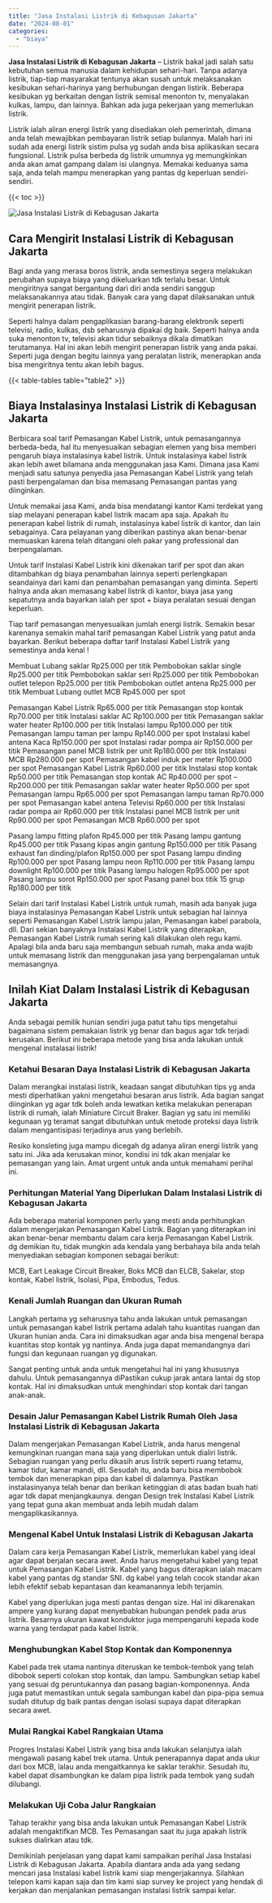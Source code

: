 ```yaml
---
title: "Jasa Instalasi Listrik di Kebagusan Jakarta"
date: "2024-08-01"
categories: 
  - "biaya"
---
```


**Jasa Instalasi Listrik di Kebagusan Jakarta** – Listrik bakal jadi salah satu kebutuhan semua manusia dalam kehidupan sehari-hari. Tanpa adanya listrik, tiap-tiap masyarakat tentunya akan susah untuk melaksanakan kesibukan sehari-harinya yang berhubungan dengan listirik. Beberapa kesibukan yg berkaitan dengan listrik semisal menonton tv, menyalakan kulkas, lampu, dan lainnya. Bahkan ada juga pekerjaan yang memerlukan listrik.

Listrik ialah aliran energi listrik yang disediakan oleh pemerintah, dimana anda telah mewajibkan pembayaran listrik setiap bulannya. Malah hari ini sudah ada energi listrik sistim pulsa yg sudah anda bisa aplikasikan secara fungsional. Listrik pulsa berbeda dg listrik umumnya yg memungkinkan anda akan amat gampang dalam isi ulangnya. Memakai keduanya sama saja, anda telah mampu menerapkan yang pantas dg keperluan sendiri-sendiri.

{{< toc >}}

![Jasa Instalasi Listrik di Kebagusan Jakarta](/images/instalasi-listrik-murah23.png)

## Cara Mengirit Instalasi Listrik di Kebagusan Jakarta

Bagi anda yang merasa boros listrik, anda semestinya segera melakukan perubahan supaya biaya yang dikeluarkan tdk terlalu besar. Untuk mengiritnya sangat bergantung dari diri anda sendiri sanggup melaksanakannya atau tidak. Banyak cara yang dapat dilaksanakan untuk mengirit penerapan listrik.

Seperti halnya dalam pengaplikasian barang-barang elektronik seperti televisi, radio, kulkas, dsb seharusnya dipakai dg baik. Seperti halnya anda suka menonton tv, televisi akan tidur sebaiknya dikala dimatikan terutamanya. Hal ini akan lebih mengirit penerapan listrik yang anda pakai. Seperti juga dengan begitu lainnya yang peralatan listrik, menerapkan anda bisa mengiritnya tentu akan lebih bagus.

{{< table-tables table="table2" >}}

## Biaya Instalasinya Instalasi Listrik di Kebagusan Jakarta

Berbicara soal tarif Pemasangan Kabel Listrik, untuk pemasangannya berbeda-beda, hal itu menyesuaikan sebagian elemen yang bisa memberi pengaruh biaya instalasinya kabel listrik. Untuk instalasinya kabel listrik akan lebih awet bilamana anda menggunakan jasa Kami. Dimana jasa Kami menjadi satu satunya penyedia jasa Pemasangan Kabel Listrik yang telah pasti berpengalaman dan bisa memasang Pemasangan pantas yang diinginkan.

Untuk memakai jasa Kami, anda bisa mendatangi kantor Kami terdekat yang siap melayani penerapan kabel listrik macam apa saja. Apakah itu penerapan kabel listrik di rumah, instalasinya kabel listrik di kantor, dan lain sebagainya. Cara pelayanan yang diberikan pastinya akan benar-benar memuaskan karena telah ditangani oleh pakar yang professional dan berpengalaman.

Untuk tarif Instalasi Kabel Listrik kini dikenakan tarif per spot dan akan ditambahkan dg biaya penambahan lainnya seperti perlengkapan seandainya dari kami dan penambahan pemasangan yang diminta. Seperti halnya anda akan memasang kabel listrik di kantor, biaya jasa yang sepatutnya anda bayarkan ialah per spot + biaya peralatan sesuai dengan keperluan.

Tiap tarif pemasangan menyesuaikan jumlah energi listrik. Semakin besar karenanya semakin mahal tarif pemasangan Kabel Listrik yang patut anda bayarkan. Berikut beberapa daftar tarif Instalasi Kabel Listrik yang semestinya anda kenal !

Membuat Lubang saklar Rp25.000 per titik Pembobokan saklar single Rp25.000 per titik Pembobokan saklar seri Rp25.000 per titik Pembobokan outlet telepon Rp25.000 per titik Pembobokan outlet antena Rp25.000 per titik Membuat Lubang outlet MCB Rp45.000 per spot

Pemasangan Kabel Listrik Rp65.000 per titik Pemasangan stop kontak Rp70.000 per titik Instalasi saklar AC Rp100.000 per titik Pemasangan saklar water heater Rp100.000 per titik Instalasi lampu Rp100.000 per titik Pemasangan lampu taman per lampu Rp140.000 per spot Instalasi kabel antena Kaca Rp150.000 per spot Instalasi radar pompa air Rp150.000 per titik Pemasangan panel MCB listrik per unit Rp180.000 per titik Instalasi MCB Rp280.000 per spot Pemasangan kabel induk per meter Rp100.000 per spot Pemasangan Kabel Listrik Rp60.000 per titik Instalasi stop kontak Rp50.000 per titik Pemasangan stop kontak AC Rp40.000 per spot – Rp200.000 per titik Pemasangan saklar water heater Rp50.000 per spot Pemasangan lampu Rp65.000 per spot Pemasangan lampu taman Rp70.000 per spot Pemasangan kabel antena Televisi Rp60.000 per titik Instalasi radar pompa air Rp60.000 per titik Instalasi panel MCB listrik per unit Rp90.000 per spot Pemasangan MCB Rp60.000 per spot

Pasang lampu fitting plafon Rp45.000 per titik Pasang lampu gantung Rp45.000 per titik Pasang kipas angin gantung Rp150.000 per titik Pasang exhaust fan dinding/plafon Rp150.000 per spot Pasang lampu dinding Rp100.000 per spot Pasang lampu neon Rp110.000 per titik Pasang lampu downlight Rp100.000 per titik Pasang lampu halogen Rp95.000 per spot Pasang lampu sorot Rp150.000 per spot Pasang panel box titik 15 grup Rp180.000 per titik

Selain dari tarif Instalasi Kabel Listrik untuk rumah, masih ada banyak juga biaya instalasinya Pemasangan Kabel Listrik untuk sebagian hal lainnya seperti Pemasangan Kabel Listrik lampu jalan, Pemasangan kabel parabola, dll. Dari sekian banyaknya Instalasi Kabel Listrik yang diterapkan, Pemasangan Kabel Listrik rumah sering kali dilakukan oleh regu kami. Apalagi bila anda baru saja membangun sebuah rumah, maka anda wajib untuk memasang listrik dan menggunakan jasa yang berpengalaman untuk memasangnya.

## Inilah Kiat Dalam Instalasi Listrik di Kebagusan Jakarta


Anda sebagai pemilik hunian sendiri juga patut tahu tips mengetahui bagaimana sistem pemakaian listrik yg benar dan bagus agar tdk terjadi kerusakan. Berikut ini beberapa metode yang bisa anda lakukan untuk mengenal instalasai listrik!

### Ketahui Besaran Daya Instalasi Listrik di Kebagusan Jakarta

Dalam merangkai instalasi listrik, keadaan sangat dibutuhkan tips yg anda mesti diperhatikan yakni mengetahui besaran arus listrik. Ada bagian sangat diinginkan yg agar tdk boleh anda lewatkan ketika melakukan penerapan listrik di rumah, ialah Miniature Circuit Braker. Bagian yg satu ini memiliki kegunaan yg teramat sangat dibutuhkan untuk metode proteksi daya listrik dalam mengantisipasi terjadinya arus yang berlebih.

Resiko konsleting juga mampu dicegah dg adanya aliran energi listrik yang satu ini. Jika ada kerusakan minor, kondisi ini tdk akan menjalar ke pemasangan yang lain. Amat urgent untuk anda untuk memahami perihal ini.

### Perhitungan Material Yang Diperlukan Dalam Instalasi Listrik di Kebagusan Jakarta

Ada beberapa material komponen perlu yang mesti anda perhitungkan dalam mengerjakan Pemasangan Kabel Listrik. Bagian yang diterapkan ini akan benar-benar membantu dalam cara kerja Pemasangan Kabel Listrik. dg demikian itu, tidak mungkin ada kendala yang berbahaya bila anda telah menyediakan sebagian komponen sebagai berikut:

MCB, Eart Leakage Circuit Breaker, Boks MCB dan ELCB, Sakelar, stop kontak, Kabel listrik, Isolasi, Pipa, Embodus, Tedus.

### Kenali Jumlah Ruangan dan Ukuran Rumah

Langkah pertama yg seharusnya tahu anda lakukan untuk pemasangan untuk pemasangan kabel listrik pertama adalah tahu kuantitas ruangan dan Ukuran hunian anda. Cara ini dimaksudkan agar anda bisa mengenal berapa kuantitas stop kontak yg nantinya. Anda juga dapat memandangnya dari fungsi dan kegunaan ruangan yg digunakan.

Sangat penting untuk anda untuk mengetahui hal ini yang khususnya dahulu. Untuk pemasangannya diPastikan cukup jarak antara lantai dg stop kontak. Hal ini dimaksudkan untuk menghindari stop kontak dari tangan anak-anak.

### Desain Jalur Pemasangan Kabel Listrik Rumah Oleh Jasa Instalasi Listrik di Kebagusan Jakarta

Dalam mengerjakan Pemasangan Kabel Listrik, anda harus mengenal kemungkinan ruangan mana saja yang diperlukan untuk dialiri listrik. Sebagian ruangan yang perlu dikasih arus listrik seperti ruang tetamu, kamar tidur, kamar mandi, dll. Sesudah itu, anda baru bisa membobok tembok dan menerapkan pipa dan kabel di dalamnya. Pastikan instalasinyanya telah benar dan berikan ketinggian di atas badan buah hati agar tdk dapat menjangkaunya. dengan Design trek Instalasi Kabel Listrik yang tepat guna akan membuat anda lebih mudah dalam mengaplikasikannya.

### Mengenal Kabel Untuk Instalasi Listrik di Kebagusan Jakarta

Dalam cara kerja Pemasangan Kabel Listrik, memerlukan kabel yang ideal agar dapat berjalan secara awet. Anda harus mengetahui kabel yang tepat untuk Pemasangan Kabel Listrik. Kabel yang bagus diterapkan ialah macam kabel yang pantas dg standar SNI. dg kabel yang telah cocok standar akan lebih efektif sebab kepantasan dan keamanannya lebih terjamin.

Kabel yang diperlukan juga mesti pantas dengan size. Hal ini dikarenakan ampere yang kurang dapat menyebabkan hubungan pendek pada arus listrik. Besarnya ukuran kawat konduktor juga mempengaruhi kepada kode warna yang terdapat pada kabel listrik.

### Menghubungkan Kabel Stop Kontak dan Komponennya

Kabel pada trek utama nantinya diteruskan ke tembok-tembok yang telah dibobok seperti colokan stop kontak, dan lampu. Sambungkan setiap kabel yang sesuai dg peruntukannya dan pasang bagian-komponennya. Anda juga patut memastikan untuk segala sambungan kabel dan pipa-pipa semua sudah ditutup dg baik pantas dengan isolasi supaya dapat diterapkan secara awet.

### Mulai Rangkai Kabel Rangkaian Utama

Progres Instalasi Kabel Listrik yang bisa anda lakukan selanjutya ialah mengawali pasang kabel trek utama. Untuk penerapannya dapat anda ukur dari box MCB, lalau anda mengaitkannya ke saklar terakhir. Sesudah itu, kabel dapat disambungkan ke dalam pipa listrik pada tembok yang sudah dilubangi.

### Melakukan Uji Coba Jalur Rangkaian

Tahap terakhir yang bisa anda lakukan untuk Pemasangan Kabel Listrik adalah mengaktifkan MCB. Tes Pemasangan saat itu juga apakah listrik sukses dialirkan atau tdk.

Demikinlah penjelasan yang dapat kami sampaikan perihal Jasa Instalasi Listrik di Kebagusan Jakarta. Apabila diantara anda ada yang sedang mencari jasa Instalasi kabel listrik kami siap mengerjakannya. Silahkan telepon kami kapan saja dan tim kami siap survey ke project yang hendak di kerjakan dan menjalankan pemasangan instalasi listrik sampai kelar.
